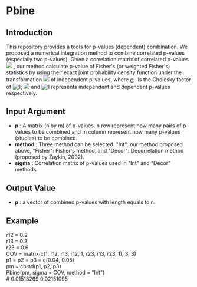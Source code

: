 # Pbine

## Introduction
This repository provides a tools for p-values (dependent) combination. We proposed a numerical integration method to combine correlated p-values (especially two p-values). Given a correlation matrix of correlated p-values 
![](http://www.sciweavers.org/upload/Tex2Img_1646821533/render.png)
, our method calculate p-value of Fisher's (or weighted Fisher's) statistics by using their exact joint probability density function under the transformation 
![](http://www.sciweavers.org/upload/Tex2Img_1646821672/render.png)
of independent p-values, where <img src="http://www.sciweavers.org/tex2img.php?eq=C&bc=White&fc=Black&im=jpg&fs=12&ff=arev&edit=0" align="center" border="0" alt="C" width="17" height="15" /> is the Cholesky factor of
![1](http://www.sciweavers.org/upload/Tex2Img_1646818234/render.png);
![](http://www.sciweavers.org/upload/Tex2Img_1646821467/render.png)
and 
![1](http://www.sciweavers.org/upload/Tex2Img_1646818234/render.png)
represents independent and dependent p-values respectively.


## Input Argument
 - **p** \: A matrix (n by m) of p-values. n row represent how many pairs of p-values to be combined and m column represent how many p-values (studies) to be combined. 
 - **method** \: Three method can be selected. "Int": our method proposed above, "Fisher": Fisher's method, and "Decor": Decorrelation method (proposed by Zaykin, 2002).
 - **sigma** \: Correlation matrix of p-values used in "Int" and "Decor" methods.

## Output Value
 - **p** \: a vector of combined p-values with length equals to n. 

## Example 
r12 = 0.2<br />
r13 = 0.3<br />
r23 = 0.6<br />
COV = matrix(c(1, r12, r13, r12, 1, r23, r13, r23, 1), 3, 3)<br />
p1 = p2 = p3 = c(0.04, 0.05)<br />
pm = cbind(p1, p2, p3)<br />
Pbine(pm, sigma = COV, method = "Int")<br />
\# 0.01518269 0.02151095
